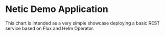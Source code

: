 # Netic Demo Application

This chart is intended as a very simple showcase deploying a basic REST service based on Flux and Helm Operator.
